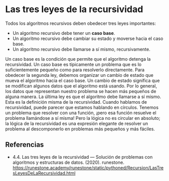 # Las tres leyes de la recursividad

Todos los algoritmos recursivos deben obedecer tres leyes importantes:

* Un algoritmo recursivo debe tener un **caso base**.
* Un algoritmo recursivo debe cambiar su estado y moverse hacia el caso base.
* Un algoritmo recursivo debe llamarse a sí mismo, recursivamente.

Un caso base es la condición que permite que el algoritmo detenga la recursividad. Un caso base es típicamente un problema que es lo suficientemente pequeño como para resolverlo directamente.
Para obedecer la segunda ley, debemos organizar un cambio de estado que mueva el algoritmo hacia el caso base. Un cambio de estado significa que se modifican algunos datos que el algoritmo está usando. Por lo general, los datos que representan nuestro problema se hacen más pequeños de alguna manera.
La última ley es que el algoritmo debe llamarse a sí mismo. Esta es la definición misma de la recursividad.
Cuando hablamos de recursividad, puede parecer que estamos hablando en círculos. Tenemos un problema que resolver con una función, ¡pero esa función resuelve el problema llamándose a sí misma! Pero la lógica no es circular en absoluto; la lógica de la recursividad es una expresión elegante de resolver un problema al descomponerlo en problemas más pequeños y más fáciles.

## Referencias

* 4.4. Las tres leyes de la recursividad — Solución de problemas con algoritmos y estructuras de datos. (2020). runestone. https://runestone.academy/runestone/static/pythoned/Recursion/LasTresLeyesDeLaRecursividad.html
